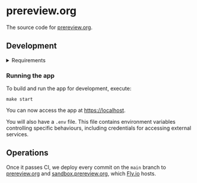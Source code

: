 # prereview.org

The source code for [prereview.org].

## Development

<details>

<summary>Requirements</summary>

- [Docker]
- [Docker Compose]
- [GNU Make]
- [mkcert]
- [Node.js]
- [Git LFS]
- Unix-like operating system

</details>

### Running the app

To build and run the app for development, execute:

```shell
make start
```

You can now access the app at <https://localhost>.

You will also have a `.env` file. This file contains environment variables controlling specific behaviours, including credentials for accessing external services.

## Operations

Once it passes CI, we deploy every commit on the `main` branch to [prereview.org] and [sandbox.prereview.org], which [Fly.io] hosts.

[docker]: https://www.docker.com/
[docker compose]: https://docs.docker.com/compose/
[fly.io]: https://fly.io/
[git lfs]: https://git-lfs.github.com/
[gnu make]: https://www.gnu.org/software/make/
[mkcert]: https://github.com/FiloSottile/mkcert
[node.js]: https://nodejs.org/
[prereview.org]: https://prereview.org/
[sandbox.prereview.org]: https://sandbox.prereview.org/
